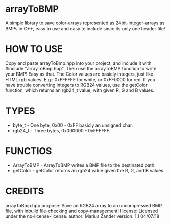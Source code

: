 # arrayToBMP
A simple library to save color-arrays represented as 24bit-integer-arrays as BMPs in C++, 
easy to use and easy to include since its only one header file!

# HOW TO USE
Copy and paste arrayToBmp.hpp into your project, and include it with #include "arrayToBmp.hpp".
Then use the arrayToBMP function to write your BMP! Easy as that. The Color values are basicly integers, 
just like HTML rgb values. E.g.: 0xFFFFFF for white, or 0xFF0000 for red.
If you have trouble converting integers to RGB24 values, use the getColor function, which returns an rgb24_t value, 
with given R, G and B values.

# TYPES
* byte_t  - One byte, 0x00 - 0xFF basicly an unsigned char.
* rgb24_t - Three bytes, 0x000000 - 0xFFFFFF.

# FUNCTIOS
* ArrayToBMP - ArrayToBMP writes a BMP file to the destinated path.
* getColor   - getColor returns an rgb24 value given the R, G, and B values.
	

# CREDITS 
arrayToBmp.hpp
purpose: Save an RGB24 array to an uncompressed BMP file, 
with inbuild file-checking and copy-management!
llicense: Licensed under the no-license-license.
author: Marius Zander
version: 1.1 04/07/18






